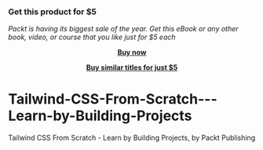 
### Get this product for $5

<i>Packt is having its biggest sale of the year. Get this eBook or any other book, video, or course that you like just for $5 each</i>


<b><p align='center'>[Buy now](https://packt.link/9781804611630)</p></b>


<b><p align='center'>[Buy similar titles for just $5](https://subscription.packtpub.com/search)</p></b>


# Tailwind-CSS-From-Scratch---Learn-by-Building-Projects
Tailwind CSS From Scratch - Learn by Building Projects, by Packt Publishing
